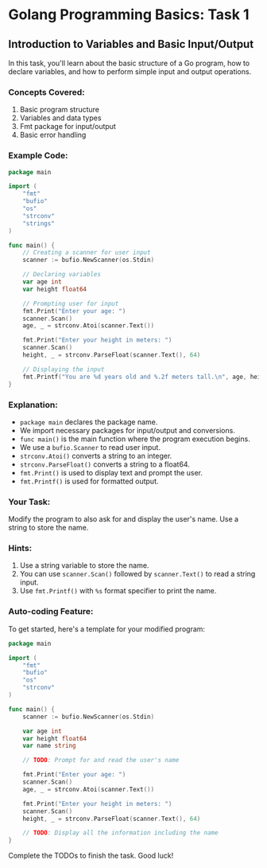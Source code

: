 # Golang Programming Basics: Task 1

## Introduction to Variables and Basic Input/Output

In this task, you'll learn about the basic structure of a Go program, how to declare variables, and how to perform simple input and output operations.

### Concepts Covered:
1. Basic program structure
2. Variables and data types
3. Fmt package for input/output
4. Basic error handling

### Example Code:

```go
package main

import (
    "fmt"
    "bufio"
    "os"
    "strconv"
    "strings"
)

func main() {
    // Creating a scanner for user input
    scanner := bufio.NewScanner(os.Stdin)

    // Declaring variables
    var age int
    var height float64

    // Prompting user for input
    fmt.Print("Enter your age: ")
    scanner.Scan()
    age, _ = strconv.Atoi(scanner.Text())

    fmt.Print("Enter your height in meters: ")
    scanner.Scan()
    height, _ = strconv.ParseFloat(scanner.Text(), 64)

    // Displaying the input
    fmt.Printf("You are %d years old and %.2f meters tall.\n", age, height)
}
```

### Explanation:
- `package main` declares the package name.
- We import necessary packages for input/output and conversions.
- `func main()` is the main function where the program execution begins.
- We use a `bufio.Scanner` to read user input.
- `strconv.Atoi()` converts a string to an integer.
- `strconv.ParseFloat()` converts a string to a float64.
- `fmt.Print()` is used to display text and prompt the user.
- `fmt.Printf()` is used for formatted output.

### Your Task:
Modify the program to also ask for and display the user's name. Use a string to store the name.

### Hints:
1. Use a string variable to store the name.
2. You can use `scanner.Scan()` followed by `scanner.Text()` to read a string input.
3. Use `fmt.Printf()` with `%s` format specifier to print the name.

### Auto-coding Feature:
To get started, here's a template for your modified program:

```go
package main

import (
    "fmt"
    "bufio"
    "os"
    "strconv"
)

func main() {
    scanner := bufio.NewScanner(os.Stdin)

    var age int
    var height float64
    var name string

    // TODO: Prompt for and read the user's name

    fmt.Print("Enter your age: ")
    scanner.Scan()
    age, _ = strconv.Atoi(scanner.Text())

    fmt.Print("Enter your height in meters: ")
    scanner.Scan()
    height, _ = strconv.ParseFloat(scanner.Text(), 64)

    // TODO: Display all the information including the name
}
```

Complete the TODOs to finish the task. Good luck!
